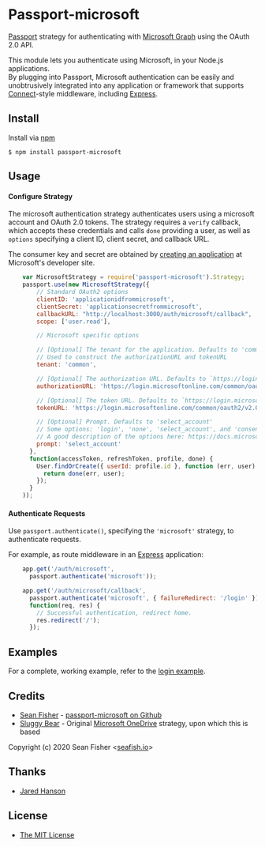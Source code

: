 # Passport-microsoft

[Passport](https://github.com/jaredhanson/passport) strategy for authenticating
with [Microsoft Graph](https://graph.microsoft.io/) using the OAuth 2.0 API.

This module lets you authenticate using Microsoft, in your Node.js applications.  
By plugging into Passport, Microsoft authentication can be easily and unobtrusively
integrated into any application or framework that supports [Connect](http://www.senchalabs.org/connect/)-style
middleware, including [Express](http://expressjs.com/).

## Install

Install via [npm](https://www.npmjs.com/package/passport-microsoft)

    $ npm install passport-microsoft

## Usage

#### Configure Strategy

The microsoft authentication strategy authenticates users using a microsoft account and OAuth 2.0 tokens.  The strategy requires a `verify` callback, which
accepts these credentials and calls `done` providing a user, as well as
`options` specifying a client ID, client secret, and callback URL.

The consumer key and secret are obtained by [creating an application](https://apps.dev.microsoft.com/#/appList) at
Microsoft's developer site.

```js
    var MicrosoftStrategy = require('passport-microsoft').Strategy;
    passport.use(new MicrosoftStrategy({
        // Standard OAuth2 options
        clientID: 'applicationidfrommicrosoft',
        clientSecret: 'applicationsecretfrommicrosoft',
        callbackURL: "http://localhost:3000/auth/microsoft/callback",
        scope: ['user.read'],

        // Microsoft specific options

        // [Optional] The tenant for the application. Defaults to 'common'. 
        // Used to construct the authorizationURL and tokenURL
        tenant: 'common',

        // [Optional] The authorization URL. Defaults to `https://login.microsoftonline.com/${tenant}/oauth2/v2.0/authorize`
        authorizationURL: 'https://login.microsoftonline.com/common/oauth2/v2.0/authorize',

        // [Optional] The token URL. Defaults to `https://login.microsoftonline.com/${tenant}/oauth2/v2.0/token`
        tokenURL: 'https://login.microsoftonline.com/common/oauth2/v2.0/token',

        // [Optional] Prompt. Defaults to 'select_account'
        // Some options: 'login', 'none', 'select_account', and 'consent'
        // A good description of the options here: https://docs.microsoft.com/en-us/azure/active-directory/develop/v2-oauth2-implicit-grant-flow
        prompt: 'select_account'
      },
      function(accessToken, refreshToken, profile, done) {
        User.findOrCreate({ userId: profile.id }, function (err, user) {
          return done(err, user);
        });
      }
    ));
```

#### Authenticate Requests

Use `passport.authenticate()`, specifying the `'microsoft'` strategy, to
authenticate requests.

For example, as route middleware in an [Express](http://expressjs.com/)
application:

```js
    app.get('/auth/microsoft',
      passport.authenticate('microsoft'));

    app.get('/auth/microsoft/callback', 
      passport.authenticate('microsoft', { failureRedirect: '/login' }),
      function(req, res) {
        // Successful authentication, redirect home.
        res.redirect('/');
      });
```

## Examples

For a complete, working example, refer to the [login example](https://github.com/seanfisher/passport-microsoft/tree/master/example/login).

## Credits

  - [Sean Fisher](https://www.seafish.io) - [passport-microsoft on Github](https://github.com/seanfisher/passport-microsoft)
  - [Sluggy Bear](http://github.com/slugbay) - Original [Microsoft OneDrive](https://github.com/slugbay/passport-onedrive) strategy, upon which this is based

  Copyright (c) 2020 Sean Fisher <[seafish.io](https://www.seafish.io)>

## Thanks

  - [Jared Hanson](http://github.com/jaredhanson)

## License

  - [The MIT License](http://opensource.org/licenses/MIT)

